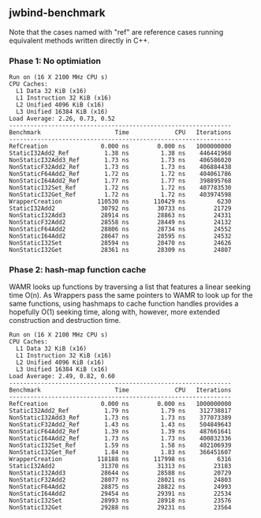 ## jwbind-benchmark

Note that the cases named with "ref" are reference cases running equivalent methods written directly in C++.

### Phase 1: No optimiation

```
Run on (16 X 2100 MHz CPU s)
CPU Caches:
  L1 Data 32 KiB (x16)
  L1 Instruction 32 KiB (x16)
  L2 Unified 4096 KiB (x16)
  L3 Unified 16384 KiB (x16)
Load Average: 2.26, 0.73, 0.52
---------------------------------------------------------------
Benchmark                     Time             CPU   Iterations
---------------------------------------------------------------
RefCreation               0.000 ns        0.000 ns   1000000000
StaticI32Add2_Ref          1.38 ns         1.38 ns    446441968
NonStaticI32Add3_Ref       1.73 ns         1.73 ns    406586020
NonStaticF32Add2_Ref       1.73 ns         1.73 ns    406884438
NonStaticF64Add2_Ref       1.72 ns         1.72 ns    404061786
NonStaticI64Add2_Ref       1.77 ns         1.77 ns    398895768
NonStaticI32Set_Ref        1.72 ns         1.72 ns    407783530
NonStaticI32Get_Ref        1.72 ns         1.72 ns    403974598
WrapperCreation          110530 ns       110429 ns         6230
StaticI32Add2             30792 ns        30733 ns        21729
NonStaticI32Add3          28914 ns        28863 ns        24331
NonStaticF32Add2          28558 ns        28449 ns        24132
NonStaticF64Add2          28806 ns        28734 ns        24552
NonStaticI64Add2          28647 ns        28595 ns        24532
NonStaticI32Set           28594 ns        28470 ns        24626
NonStaticI32Get           28361 ns        28309 ns        24807
```

### Phase 2: hash-map function cache

WAMR looks up functions by traversing a list that features a linear seeking time O(n).
As Wrappers pass the same pointers to WAMR to look up for the same functions, using hashmaps to cache function handles provides a hopefully O(1) seeking time, along with, however, more extended construction and destruction time.

```
Run on (16 X 2100 MHz CPU s)
CPU Caches:
  L1 Data 32 KiB (x16)
  L1 Instruction 32 KiB (x16)
  L2 Unified 4096 KiB (x16)
  L3 Unified 16384 KiB (x16)
Load Average: 2.49, 0.82, 0.60
---------------------------------------------------------------
Benchmark                     Time             CPU   Iterations
---------------------------------------------------------------
RefCreation               0.000 ns        0.000 ns   1000000000
StaticI32Add2_Ref          1.79 ns         1.79 ns    312738817
NonStaticI32Add3_Ref       1.73 ns         1.73 ns    377073389
NonStaticF32Add2_Ref       1.43 ns         1.43 ns    504849643
NonStaticF64Add2_Ref       1.39 ns         1.39 ns    487661641
NonStaticI64Add2_Ref       1.73 ns         1.73 ns    400832336
NonStaticI32Set_Ref        1.59 ns         1.58 ns    402106939
NonStaticI32Get_Ref        1.84 ns         1.83 ns    366451607
WrapperCreation          118188 ns       117998 ns         6316
StaticI32Add2             31370 ns        31313 ns        23183
NonStaticI32Add3          28644 ns        28588 ns        20729
NonStaticF32Add2          28077 ns        28021 ns        24803
NonStaticF64Add2          28875 ns        28822 ns        24993
NonStaticI64Add2          29454 ns        29391 ns        22534
NonStaticI32Set           28993 ns        28918 ns        23576
NonStaticI32Get           29288 ns        29231 ns        23564
```